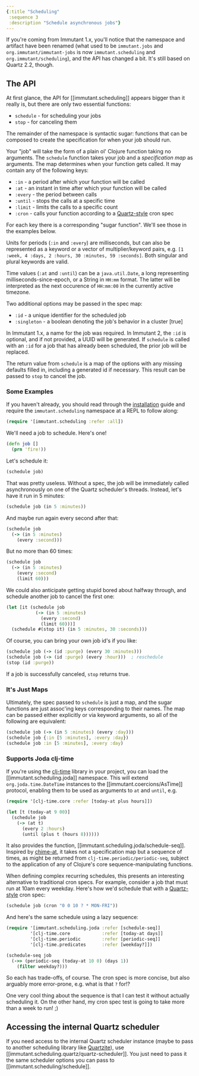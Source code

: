 ```yaml
---
{:title "Scheduling"
 :sequence 3
 :description "Schedule asynchronous jobs"}
---
```


If you're coming from Immutant 1.x, you'll notice that the namespace
and artifact have been renamed (what used to be `immutant.jobs` and
`org.immutant/immutant-jobs` is now `immutant.scheduling` and
`org.immutant/scheduling`), and the API has changed a bit.  It's still
based on Quartz 2.2, though.

## The API

At first glance, the API for [[immutant.scheduling]] appears bigger than
it really is, but there are only two essential functions:

* `schedule` - for scheduling your jobs
* `stop` - for canceling them

The remainder of the namespace is syntactic sugar: functions that can
be composed to create the specification for when your job should run.

Your "job" will take the form of a plain ol' Clojure function taking
no arguments. The `schedule` function takes your job and a
*specification map* as arguments. The map determines when your
function gets called. It may contain any of the following keys:

* `:in` - a period after which your function will be called
* `:at` - an instant in time after which your function will be called
* `:every` - the period between calls
* `:until` - stops the calls at a specific time
* `:limit` - limits the calls to a specific count
* `:cron` - calls your function according to a [Quartz-style] cron spec

For each key there is a corresponding "sugar function". We'll see
those in the examples below.

Units for periods (`:in` and `:every`) are milliseconds, but can also
be represented as a keyword or a vector of multiplier/keyword pairs,
e.g. `[1 :week, 4 :days, 2 :hours, 30 :minutes, 59 :seconds]`. Both
singular and plural keywords are valid.

Time values (`:at` and `:until`) can be a `java.util.Date`, a long
representing milliseconds-since-epoch, or a String in `HH:mm` format.
The latter will be interpreted as the next occurence of `HH:mm:00` in
the currently active timezone.

Two additional options may be passed in the spec map:

* `:id` - a unique identifier for the scheduled job
* `:singleton` - a boolean denoting the job's behavior in a cluster [true]

In Immutant 1.x, a name for the job was required. In Immutant 2, the
`:id` is optional, and if not provided, a UUID will be generated. If
`schedule` is called with an `:id` for a job that has already been
scheduled, the prior job will be replaced.

The return value from `schedule` is a map of the options with any
missing defaults filled in, including a generated id if necessary.
This result can be passed to `stop` to cancel the job.

### Some Examples

If you haven't already, you should read through the [installation]
guide and require the `immutant.scheduling` namespace at a REPL to
follow along:

```clojure
(require '[immutant.scheduling :refer :all])
```

We'll need a job to schedule. Here's one!

```clojure
(defn job []
  (prn 'fire!))
```

Let's schedule it:

```clojure
(schedule job)
```

That was pretty useless. Without a spec, the job will be immediately
called asynchronously on one of the Quartz scheduler's threads.
Instead, let's have it run in 5 minutes:

```clojure
(schedule job (in 5 :minutes))
```

And maybe run again every second after that:

```clojure
(schedule job
  (-> (in 5 :minutes)
    (every :second)))
```

But no more than 60 times:

```clojure
(schedule job
  (-> (in 5 :minutes)
    (every :second)
    (limit 60)))
```

We could also anticipate getting stupid bored about halfway through,
and schedule another job to cancel the first one:

```clojure
(let [it (schedule job
           (-> (in 5 :minutes)
             (every :second)
             (limit 60)))]
  (schedule #(stop it) (in 5 :minutes, 30 :seconds)))
```

Of course, you can bring your own job id's if you like:

```clojure
(schedule job (-> (id :purge) (every 30 :minutes)))
(schedule job (-> (id :purge) (every :hour)))  ; reschedule
(stop (id :purge))
```

If a job is successfully canceled, `stop` returns true.

### It's Just Maps

Ultimately, the spec passed to `schedule` is just a map, and the sugar
functions are just assoc'ing keys corresponding to their names. The
map can be passed either explicitly or via keyword arguments, so all
of the following are equivalent:

```clojure
(schedule job (-> (in 5 :minutes) (every :day)))
(schedule job {:in [5 :minutes], :every :day})
(schedule job :in [5 :minutes], :every :day)
```

### Supports Joda clj-time

If you're using the [clj-time] library in your project, you can load
the [[immutant.scheduling.joda]] namespace. This will extend
`org.joda.time.DateTime` instances to the
[[immutant.coercions/AsTime]] protocol, enabling them to be used as
arguments to `at` and `until`, e.g.

```clojure
(require '[clj-time.core :refer [today-at plus hours]])

(let [t (today-at 9 00)]
  (schedule job
    (-> (at t)
      (every 2 :hours)
      (until (plus t (hours 8))))))
```

It also provides the function,
[[immutant.scheduling.joda/schedule-seq]]. Inspired by [chime-at], it
takes not a specification map but a sequence of times, as might be
returned from `clj-time.periodic/periodic-seq`, subject to the
application of any of Clojure's core sequence-manipulating functions.

When defining complex recurring schedules, this presents an
interesting alternative to traditional cron specs. For example,
consider a job that must run at 10am every weekday. Here's how we'd
schedule that with a [Quartz-style] cron spec:

```clojure
(schedule job (cron "0 0 10 ? * MON-FRI"))
```

And here's the same schedule using a lazy sequence:

```clojure
(require '[immutant.scheduling.joda :refer [schedule-seq]]
         '[clj-time.core            :refer [today-at days]]
         '[clj-time.periodic        :refer [periodic-seq]]
         '[clj-time.predicates      :refer [weekday?]])

(schedule-seq job
  (->> (periodic-seq (today-at 10 0) (days 1))
    (filter weekday?)))
```

So each has trade-offs, of course. The cron spec is more concise, but
also arguably more error-prone, e.g. what is that `?` for!?

One very cool thing about the sequence is that I can test it without
actually scheduling it. On the other hand, my cron spec test is going
to take more than a week to run! ;)

## Accessing the internal Quartz scheduler

If you need access to the internal Quartz scheduler instance (maybe to
pass to another scheduling library like [Quartzite]), use
[[immutant.scheduling.quartz/quartz-scheduler]]. You just need to pass
it the same scheduler options you can pass to
[[immutant.scheduling/schedule]].

[Quartz-style]: http://quartz-scheduler.org/documentation/quartz-2.2.x/tutorials/tutorial-lesson-06
[installation]: guide-installation.html
[clj-time]: https://github.com/clj-time/clj-time
[chime-at]: https://github.com/james-henderson/chime#chime-at
[Quartzite]: http://clojurequartz.info/
